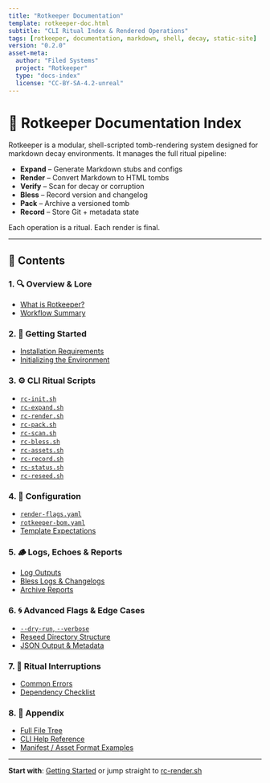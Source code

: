 ```yaml
---
title: "Rotkeeper Documentation"
template: rotkeeper-doc.html
subtitle: "CLI Ritual Index & Rendered Operations"
tags: [rotkeeper, documentation, markdown, shell, decay, static-site]
version: "0.2.0"
asset-meta:
  author: "Filed Systems"
  project: "Rotkeeper"
  type: "docs-index"
  license: "CC-BY-SA-4.2-unreal"
---
```


# 📖 Rotkeeper Documentation Index

Rotkeeper is a modular, shell-scripted tomb-rendering system designed for markdown decay environments. It manages the full ritual pipeline:

- **Expand** – Generate Markdown stubs and configs  
- **Render** – Convert Markdown to HTML tombs  
- **Verify** – Scan for decay or corruption  
- **Bless** – Record version and changelog  
- **Pack** – Archive a versioned tomb  
- **Record** – Store Git + metadata state  

Each operation is a ritual. Each render is final.

---

## 📁 Contents

### 1. 🔍 Overview & Lore
- [What is Rotkeeper?](rotkeeper.md)
- [Workflow Summary](technology/quickstart-guide.md)

### 2. 🚀 Getting Started
- [Installation Requirements](install)
- [Initializing the Environment](bones/scripts/rc-init.md)

### 3. ⚙️ CLI Ritual Scripts
- [`rc-init.sh`](bones/scripts/rc-init.md)
- [`rc-expand.sh`](bones/scripts/rc-expand.md)
- [`rc-render.sh`](bones/scripts/rc-render.md)
- [`rc-pack.sh`](bones/scripts/rc-pack.md)
- [`rc-scan.sh`](bones/scripts/rc-scan.md)
- [`rc-bless.sh`](bones/scripts/rc-bless.md)
- [`rc-assets.sh`](bones/scripts/rc-assets.md)
- [`rc-record.sh`](bones/scripts/rc-record.md)
- [`rc-status.sh`](bones/scripts/rc-status.md)
- [`rc-reseed.sh`](bones/scripts/rc-reseed.md)

### 4. 🔧 Configuration
- [`render-flags.yaml`](bones/config/render-flags.md)
- [`rotkeeper-bom.yaml`](bones/config/rotkeeper-bom.md)
- [Template Expectations](bones/templates/index.md)

### 5. 🪵 Logs, Echoes & Reports
- [Log Outputs](bones/logs/index.md)
- [Bless Logs & Changelogs](bones/logs/changelog.md)
- [Archive Reports](bones/archive/index.md)

### 6. 🌀 Advanced Flags & Edge Cases
- [`--dry-run`, `--verbose`](bones/flags.md)
- [Reseed Directory Structure](bones/reseed.md)
- [JSON Output & Metadata](bones/export.md)

### 7. 🧯 Ritual Interruptions
- [Common Errors](help/errors.md)
- [Dependency Checklist](technology/dependencies.md)

### 8. 📎 Appendix
- [Full File Tree](bones/appendix/tree.md)
- [CLI Help Reference](rotkeeper.md)
- [Manifest / Asset Format Examples](bones/appendix/formats.md)

---

**Start with**: [Getting Started](bones/install.md) or jump straight to [rc-render.sh](bones/scripts/rc-render.md)

<!--
Sora prompt: “A glitching wiki carved into obsidian, with glowing CLI runes etched in rust.”
-->
